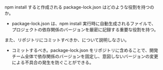 npm install すると作成される package-lock.json はどのような役割を持つのか。

- package-lock.json は、npm install 実行時に自動生成されるファイルで、プロジェクトの依存関係のバージョンを厳密に記録する重要な役割を持つ。

また、リポジトリにコミットすべきか、について説明しなさい。

- コミットするべき。package-lock.json をリポジトリに含めることで、開発チーム全体で依存関係のバージョンを固定し、意図しないバージョンの変更による不具合の発生を防ぐことができる。
